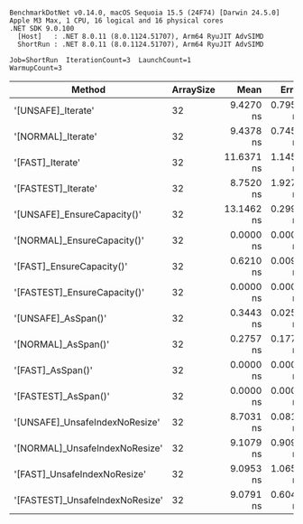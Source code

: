 ```

BenchmarkDotNet v0.14.0, macOS Sequoia 15.5 (24F74) [Darwin 24.5.0]
Apple M3 Max, 1 CPU, 16 logical and 16 physical cores
.NET SDK 9.0.100
  [Host]   : .NET 8.0.11 (8.0.1124.51707), Arm64 RyuJIT AdvSIMD
  ShortRun : .NET 8.0.11 (8.0.1124.51707), Arm64 RyuJIT AdvSIMD

Job=ShortRun  IterationCount=3  LaunchCount=1  
WarmupCount=3  

```
| Method                          | ArraySize | Mean       | Error     | StdDev    | Allocated |
|-------------------------------- |---------- |-----------:|----------:|----------:|----------:|
| &#39;[UNSAFE]_Iterate&#39;              | 32        |  9.4270 ns | 0.7958 ns | 0.0436 ns |         - |
| &#39;[NORMAL]_Iterate&#39;              | 32        |  9.4378 ns | 0.7451 ns | 0.0408 ns |         - |
| &#39;[FAST]_Iterate&#39;                | 32        | 11.6371 ns | 1.1455 ns | 0.0628 ns |         - |
| &#39;[FASTEST]_Iterate&#39;             | 32        |  8.7520 ns | 1.9272 ns | 0.1056 ns |         - |
| &#39;[UNSAFE]_EnsureCapacity()&#39;     | 32        | 13.1462 ns | 0.2995 ns | 0.0164 ns |         - |
| &#39;[NORMAL]_EnsureCapacity()&#39;     | 32        |  0.0000 ns | 0.0000 ns | 0.0000 ns |         - |
| &#39;[FAST]_EnsureCapacity()&#39;       | 32        |  0.6210 ns | 0.0099 ns | 0.0005 ns |         - |
| &#39;[FASTEST]_EnsureCapacity()&#39;    | 32        |  0.0000 ns | 0.0000 ns | 0.0000 ns |         - |
| &#39;[UNSAFE]_AsSpan()&#39;             | 32        |  0.3443 ns | 0.0256 ns | 0.0014 ns |         - |
| &#39;[NORMAL]_AsSpan()&#39;             | 32        |  0.2757 ns | 0.1778 ns | 0.0097 ns |         - |
| &#39;[FAST]_AsSpan()&#39;               | 32        |  0.0000 ns | 0.0000 ns | 0.0000 ns |         - |
| &#39;[FASTEST]_AsSpan()&#39;            | 32        |  0.0000 ns | 0.0000 ns | 0.0000 ns |         - |
| &#39;[UNSAFE]_UnsafeIndexNoResize&#39;  | 32        |  8.7031 ns | 0.0815 ns | 0.0045 ns |         - |
| &#39;[NORMAL]_UnsafeIndexNoResize&#39;  | 32        |  9.1079 ns | 0.9098 ns | 0.0499 ns |         - |
| &#39;[FAST]_UnsafeIndexNoResize&#39;    | 32        |  9.0953 ns | 1.0657 ns | 0.0584 ns |         - |
| &#39;[FASTEST]_UnsafeIndexNoResize&#39; | 32        |  9.0791 ns | 0.6040 ns | 0.0331 ns |         - |
